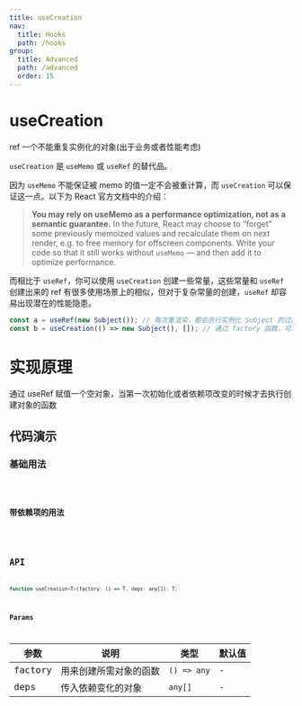 ```yaml
---
title: useCreation
nav:
  title: Hooks
  path: /hooks
group:
  title: Advanced
  path: /advanced
  order: 15
---
```


# useCreation

ref 一个不能重复实例化的对象(出于业务或者性能考虑)

`useCreation` 是 `useMemo` 或 `useRef` 的替代品。

因为 `useMemo` 不能保证被 memo 的值一定不会被重计算，而 `useCreation` 可以保证这一点。以下为 React 官方文档中的介绍：

> **You may rely on useMemo as a performance optimization, not as a semantic guarantee.** In the future, React may choose to “forget” some previously memoized values and recalculate them on next render, e.g. to free memory for offscreen components. Write your code so that it still works without `useMemo` — and then add it to optimize performance.

而相比于 `useRef`，你可以使用 `useCreation` 创建一些常量，这些常量和 `useRef` 创建出来的 ref 有很多使用场景上的相似，但对于复杂常量的创建，`useRef` 却容易出现潜在的性能隐患。

```javascript
const a = useRef(new Subject()); // 每次重渲染，都会执行实例化 Subject 的过程，即便这个实例立刻就被扔掉了
const b = useCreation(() => new Subject(), []); // 通过 factory 函数，可以避免性能隐患
```

# 实现原理

通过 useRef 赋值一个空对象，当第一次初始化或者依赖项改变的时候才去执行创建对象的函数

## 代码演示

### 基础用法

<code src="./demo/demo1.tsx" />

### 带依赖项的用法

<code src="./demo/demo2.tsx" />

## API

```javascript
function useCreation<T>(factory: () => T, deps: any[]): T;
```

### Params

| 参数    | 说明                   | 类型        | 默认值 |
| ------- | ---------------------- | ----------- | ------ |
| factory | 用来创建所需对象的函数 | `() => any` | -      |
| deps    | 传入依赖变化的对象     | `any[]`     | -      |
